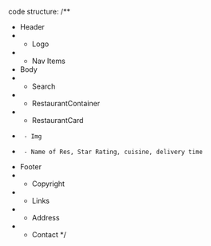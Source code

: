 code structure:
/**
 * Header
 *  - Logo
 *  - Nav Items
 * Body
 *  - Search
 *  - RestaurantContainer
 *    - RestaurantCard
 *      - Img
 *      - Name of Res, Star Rating, cuisine, delivery time
 * Footer
 *  - Copyright
 *  - Links
 *  - Address
 *  - Contact
 */
